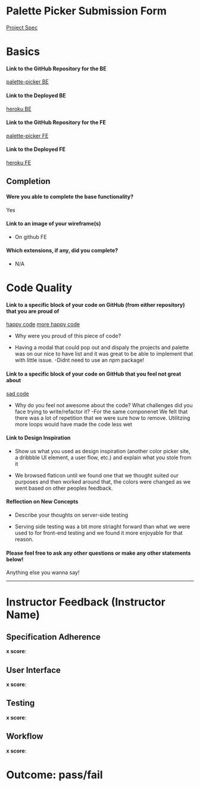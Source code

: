 # Palette Picker Submission Form

 [Project Spec](http://frontend.turing.io/projects/palette-picker.html)

 # Basics

 #### Link to the GitHub Repository for the BE
[palette-picker BE](https://github.com/raechelo/palette-picker-be)

 #### Link to the Deployed BE
[heroku BE](https://donut-picker-be.herokuapp.com)

 #### Link to the GitHub Repository for the FE
[palette-picker FE](https://github.com/raechelo/Palette-Picker-fe/pull/68)

 #### Link to the Deployed FE
[heroku FE](https://dashboard.heroku.com/apps/donut-picker)

 ## Completion

 #### Were you able to complete the base functionality?

 Yes

 #### Link to an image of your wireframe(s)
- On github FE

 #### Which extensions, if any, did you complete?
 
 - N/A

 # Code Quality

 #### Link to a specific block of your code on GitHub (from either repository) that you are proud of
[happy code](https://github.com/raechelo/Palette-Picker-fe/blob/63941a2b12010067739e06d92c41b8ef60b49dcb/src/Components/Project/Project.js#L19-L31)
[more happy code](https://github.com/raechelo/Palette-Picker-fe/blob/004a5bea54a8a7c17b614ca5b1f71eeec513e867/src/Components/Home/Home.js#L50-L58)

 * Why were you proud of this piece of code?  
- Having a modal that could pop out and dispaly the projects and palette was on our nice to have list and it was great to be able to implement that with little issue.
-Didnt need to use an npm package!

 #### Link to a specific block of your code on GitHub that you feel not great about
[sad code](https://github.com/raechelo/Palette-Picker-fe/blob/63941a2b12010067739e06d92c41b8ef60b49dcb/src/Components/Project/Project.js#L51-L67)

 * Why do you feel not awesome about the code? What challenges did you face trying to write/refactor it?
-For the same componenet We felt that there was a lot of repetition that we were sure how to remove. Utilitzing more loops would have made the code less wet
 #### Link to Design Inspiration

 * Show us what you used as design inspiration (another color picker site, a dribbble UI element, a user flow, etc.) and explain what you stole from it  
- We browsed flaticon until we found one that we thought suited our purposes and then worked around that, the colors were changed as we went based on other peoples feedback. 

 #### Reflection on New Concepts

 * Describe your thoughts on server-side testing  
- Serving side testing was a bit more striaght forward than what we were used to for front-end testing and we found it more enjoyable for that reason. 

#### Please feel free to ask any other questions or make any other statements below!

 Anything else you wanna say!

 -----


 # Instructor Feedback (Instructor Name)

 ## Specification Adherence

 **x score**: 

 ## User Interface

 **x score**: 

 ## Testing

 **x score**: 

 ## Workflow

 **x score**: 

 # Outcome: pass/fail
